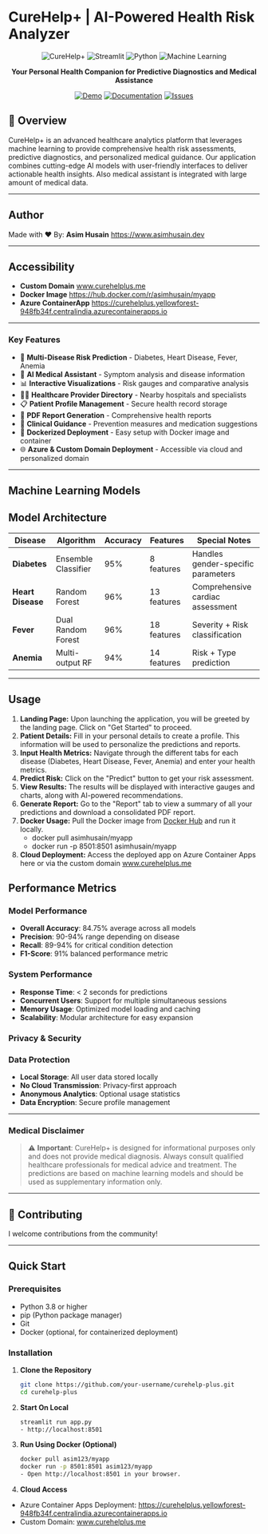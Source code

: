 # CureHelp+   |    AI-Powered Health Risk Analyzer

<div align="center">

![CureHelp+](https://img.shields.io/badge/CureHelp+-Healthcare_AI-blue?style=for-the-badge&logo=medical)
![Streamlit](https://img.shields.io/badge/Built%20with-Streamlit-FF4B4B?style=for-the-badge&logo=streamlit)
![Python](https://img.shields.io/badge/Python-3.8%2B-3776AB?style=for-the-badge&logo=python)
![Machine Learning](https://img.shields.io/badge/Machine%20Learning-Scikit--learn-F7931E?style=for-the-badge&logo=scikit-learn)

**Your Personal Health Companion for Predictive Diagnostics and Medical Assistance**

[![Demo](https://img.shields.io/badge/🚀-Live_Demo-2EA043?style=for-the-badge)](https://curehelp.streamlit.app)
[![Documentation](https://img.shields.io/badge/📚-Documentation-8A2BE2?style=for-the-badge)](#documentation)
[![Issues](https://img.shields.io/badge/🐛-Report_Issues-FF6B6B?style=for-the-badge)](https://github.com/your-repo/issues)

</div>

## 🌟 Overview

CureHelp+ is an advanced healthcare analytics platform that leverages machine learning to provide comprehensive health risk assessments, predictive diagnostics, and personalized medical guidance. Our application combines cutting-edge AI models with user-friendly interfaces to deliver actionable health insights. Also medical assistant is integrated with large amount of medical data.

---

## Author
Made with ❤️ By: **Asim Husain** https://www.asimhusain.dev

---

## Accessibility
- **Custom Domain** www.curehelplus.me
- **Docker Image** https://hub.docker.com/r/asimhusain/myapp
- **Azure ContainerApp** https://curehelplus.yellowforest-948fb34f.centralindia.azurecontainerapps.io

---

### Key Features

- 🧠 **Multi-Disease Risk Prediction** - Diabetes, Heart Disease, Fever, Anemia
- 🤖 **AI Medical Assistant** - Symptom analysis and disease information
- 📊 **Interactive Visualizations** - Risk gauges and comparative analysis
- 👨‍⚕️ **Healthcare Provider Directory** - Nearby hospitals and specialists
- 📋 **Patient Profile Management** - Secure health record storage
- 📄 **PDF Report Generation** - Comprehensive health reports
- 💊 **Clinical Guidance** - Prevention measures and medication suggestions
- 🐳 **Dockerized Deployment** - Easy setup with Docker image and container
- 🌐 **Azure & Custom Domain Deployment** - Accessible via cloud and personalized domain


---

## Machine Learning Models
## Model Architecture

| Disease | Algorithm | Accuracy | Features | Special Notes |
|---------|-----------|----------|----------|---------------|
| **Diabetes** | Ensemble Classifier | 95% | 8 features | Handles gender-specific parameters |
| **Heart Disease** | Random Forest | 96% | 13 features | Comprehensive cardiac assessment |
| **Fever** | Dual Random Forest | 96% | 18 features | Severity + Risk classification |
| **Anemia** | Multi-output RF | 94% | 14 features | Risk + Type prediction |

---

## Usage

1.  **Landing Page:** Upon launching the application, you will be greeted by the landing page. Click on "Get Started" to proceed.
2.  **Patient Details:** Fill in your personal details to create a profile. This information will be used to personalize the predictions and reports.
3.  **Input Health Metrics:** Navigate through the different tabs for each disease (Diabetes, Heart Disease, Fever, Anemia) and enter your health metrics.
4.  **Predict Risk:** Click on the "Predict" button to get your risk assessment.
5.  **View Results:** The results will be displayed with interactive gauges and charts, along with AI-powered recommendations.
6.  **Generate Report:** Go to the "Report" tab to view a summary of all your predictions and download a consolidated PDF report.
7.  **Docker Usage:** Pull the Docker image from [Docker Hub](https://hub.docker.com/r/asimhusain/myapp) and run it locally.
      - docker pull asimhusain/myapp
      - docker run -p 8501:8501 asimhusain/myapp
8.  **Cloud Deployment:** Access the deployed app on Azure Container Apps here or via the custom domain www.curehelplus.me


## Performance Metrics

### Model Performance
- **Overall Accuracy**: 84.75% average across all models
- **Precision**: 90-94% range depending on disease
- **Recall**: 89-94% for critical condition detection  
- **F1-Score**: 91% balanced performance metric

### System Performance
- **Response Time**: < 2 seconds for predictions
- **Concurrent Users**: Support for multiple simultaneous sessions
- **Memory Usage**: Optimized model loading and caching
- **Scalability**: Modular architecture for easy expansion

### Privacy & Security

### Data Protection
- **Local Storage**: All user data stored locally
- **No Cloud Transmission**: Privacy-first approach
- **Anonymous Analytics**: Optional usage statistics
- **Data Encryption**: Secure profile management

---

### Medical Disclaimer
> ⚠️ **Important**: CureHelp+ is designed for informational purposes only and does not provide medical diagnosis. Always consult qualified healthcare professionals for medical advice and treatment. The predictions are based on machine learning models and should be used as supplementary information only.

---

## 🌟 Contributing

I welcome contributions from the community!

---

##  Quick Start

### Prerequisites

- Python 3.8 or higher
- pip (Python package manager)
- Git
- Docker (optional, for containerized deployment)

### Installation

1. **Clone the Repository**
   ```bash
   git clone https://github.com/your-username/curehelp-plus.git
   cd curehelp-plus

2. **Start On Local**
   ```bash
   streamlit run app.py
   - http://localhost:8501
   
3. **Run Using Docker (Optional)**
   ```bash
   docker pull asim123/myapp
   docker run -p 8501:8501 asim123/myapp
   - Open http://localhost:8501 in your browser.

4. **Cloud Access**
- Azure Container Apps Deployment: https://curehelplus.yellowforest-948fb34f.centralindia.azurecontainerapps.io
- Custom Domain: www.curehelplus.me
